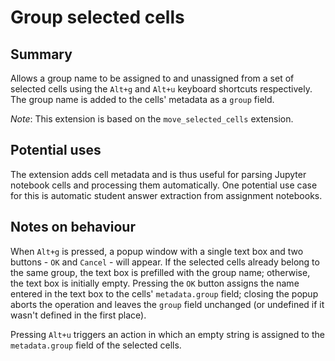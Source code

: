 # Group selected cells

## Summary

Allows a group name to be assigned to and unassigned from a set of selected cells using the `Alt+g` and `Alt+u` keyboard shortcuts respectively. The group name is added to the cells' metadata as a `group` field.

*Note*: This extension is based on the `move_selected_cells` extension.

## Potential uses

The extension adds cell metadata and is thus useful for parsing Jupyter notebook cells and processing them automatically. One potential use case for this is automatic student answer extraction from assignment notebooks.

## Notes on behaviour

When `Alt+g` is pressed, a popup window with a single text box and two buttons - `OK` and `Cancel` - will appear. If the selected cells already belong to the same group, the text box is prefilled with the group name; otherwise, the text box is initially empty. Pressing the `OK` button assigns the name entered in the text box to the cells' `metadata.group` field; closing the popup aborts the operation and leaves the `group` field unchanged (or undefined if it wasn't defined in the first place).

Pressing `Alt+u` triggers an action in which an empty string is assigned to the `metadata.group` field of the selected cells.
